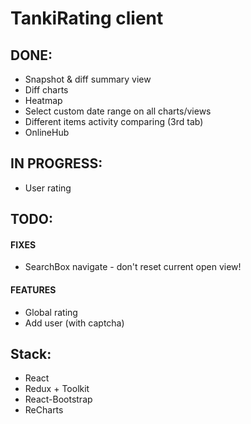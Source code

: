 # TankiRating client

## DONE: 
* Snapshot & diff summary view
* Diff charts
* Heatmap
* Select custom date range on all charts/views
* Different items activity comparing (3rd tab)
* OnlineHub

## IN PROGRESS:
* User rating

## TODO: 

#### FIXES

* SearchBox navigate - don't reset current open view!

#### FEATURES

* Global rating
* Add user (with captcha)

## Stack: 

* React 
* Redux + Toolkit
* React-Bootstrap
* ReCharts 